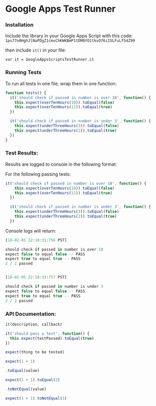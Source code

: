 # Google Apps Test Runner

### Installation 

Include the library in your Google Apps Script with this code:
`1ps77o0HghJlNaPDgZ1cmvChKWKBmP1tDM0YO1tkvOf6iISLFuLf54Z99`

then include `it()` in your file:

`var it = GoogleAppsScriptsTestRunner.it`

### Running Tests

To run all tests in one file, wrap them in one function:

```javascript
function tests() {
  it('should check if passed in number is over 10', function() {
    this.expect(overTenHours(10)).toEqual(false)
    this.expect(overTenHours(11)).toEqual(true)
  })

  it('should check if passed in number is under 3', function() {
    this.expect(underThreeHours(3)).toEqual(false)
    this.expect(underThreeHours(2)).toEqual(true)
  })
}
```

### Test Results:

Results are logged to console in the following format:

For the following passing tests:
```javascript
it('should check if passed in number is over 10', function() {
    this.expect(overTenHours(10)).toEqual(false)
    this.expect(overTenHours(11)).toEqual(true)
  })

  it('should check if passed in number is under 3', function() {
    this.expect(underThreeHours(3)).toEqual(false)
    this.expect(underThreeHours(2)).toEqual(true)
  })
```
Console logs will return:
```javascript
[18-02-05 22:18:31:756 PST] 

should check if passed in number is over 10
expect false to equal false -- PASS
expect true to equal true -- PASS
2 / 2 passed


[18-02-05 22:18:31:757 PST] 

should check if passed in number is under 3
expect false to equal false -- PASS
expect true to equal true -- PASS
2 / 2 passed
```

### API Documentation:

```javascript
it(description, callback)

it('should pass a test', function() {
  this.expect(testPassed).toEqual(true)
})
```


```javascript
expect(thing to be tested)

expect(1 + 1)
```

```javascript
.toEqual(value)

expect(1 + 1).toEqual(2)
```

```javascript
.toNotEqual(value)

expect(1 + 1).toNotEqual(3)
```

